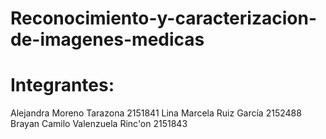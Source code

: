 <div class=text-justify>
  
# Reconocimiento-y-caracterizacion-de-imagenes-medicas

</div>


# Integrantes:

Alejandra Moreno Tarazona 2151841
Lina Marcela Ruiz García 2152488
Brayan Camilo Valenzuela Rinc\'on 2151843
